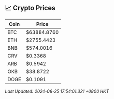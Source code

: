 ## 📈 Crypto Prices

| Coin | Price |
| ---- | ----- |
| BTC | $63884.8760 |
| ETH | $2755.4423 |
| BNB | $574.0016 |
| CRV | $0.3368 |
| ARB | $0.5942 |
| OKB | $38.8722 |
| DOGE | $0.1091 |

_Last Updated: 2024-08-25 17:54:01.321 +0800 HKT_